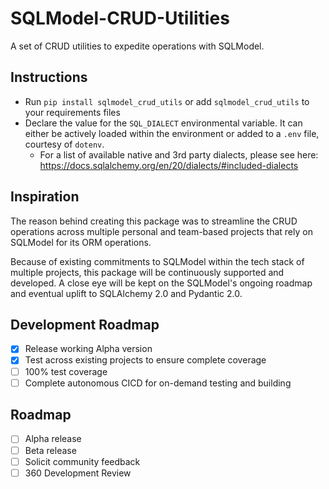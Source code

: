 # SQLModel-CRUD-Utilities
A set of CRUD utilities to expedite operations with SQLModel.

## Instructions

- Run `pip install sqlmodel_crud_utils` or add `sqlmodel_crud_utils` to your
  requirements files
- Declare the value for the `SQL_DIALECT` environmental variable. It can either
  be actively loaded within the environment or added to a `.env` file, courtesy
  of `dotenv`.
  - For a list of available native and 3rd party dialects, please see here: https://docs.sqlalchemy.org/en/20/dialects/#included-dialects

## Inspiration
The reason behind creating this package was to streamline the CRUD operations
across multiple personal and team-based projects that rely on SQLModel for its
ORM operations.

Because of existing commitments to SQLModel within the tech stack of multiple
projects, this package will be continuously supported and developed. A close eye
will be kept on the SQLModel's ongoing roadmap and eventual uplift to SQLAlchemy
2.0 and Pydantic 2.0.
## Development Roadmap
- [x] Release working Alpha version
- [x] Test across existing projects to ensure complete coverage
- [ ] 100% test coverage
- [ ] Complete autonomous CICD for on-demand testing and building

## Roadmap
- [ ] Alpha release
- [ ] Beta release
- [ ] Solicit community feedback
- [ ] 360 Development Review
